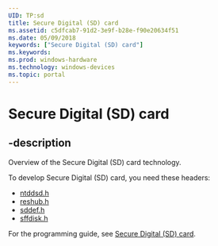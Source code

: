 ```yaml
---
UID: TP:sd
title: Secure Digital (SD) card
ms.assetid: c5dfcab7-91d2-3e9f-b28e-f90e20634f51
ms.date: 05/09/2018
keywords: ["Secure Digital (SD) card"]
ms.keywords: 
ms.prod: windows-hardware
ms.technology: windows-devices
ms.topic: portal
---
```


# Secure Digital (SD) card

## -description

Overview of the Secure Digital (SD) card technology.

To develop Secure Digital (SD) card, you need these headers:

 * [ntddsd.h](../ntddsd/index.md)
 * [reshub.h](../reshub/index.md)
 * [sddef.h](../sddef/index.md)
 * [sffdisk.h](../sffdisk/index.md)

For the programming guide, see [Secure Digital (SD) card](/windows-hardware/drivers/sd).
